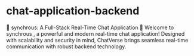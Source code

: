 # chat-application-backend
💬 synchrous: A Full-Stack Real-Time Chat Application 🚀 Welcome to synchrous , a powerful and modern real-time chat application! Designed with scalability and security in mind, ChatVerse brings seamless real-time communication with robust backend technology.
